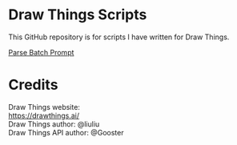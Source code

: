 # Draw Things Scripts

This GitHub repository is for scripts I have written for Draw Things.

[Parse Batch Prompt](Documents/ParseBatchPrompt.md)

# Credits

Draw Things website:  
https://drawthings.ai/  
Draw Things author: @liuliu  
Draw Things API author: @Gooster